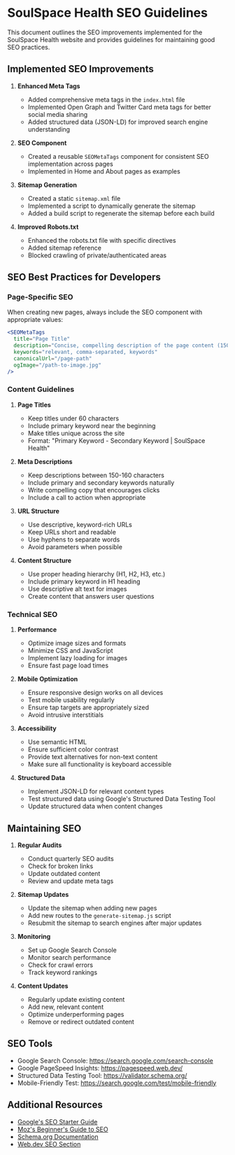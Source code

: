 # SoulSpace Health SEO Guidelines

This document outlines the SEO improvements implemented for the SoulSpace Health website and provides guidelines for maintaining good SEO practices.

## Implemented SEO Improvements

1. **Enhanced Meta Tags**
   - Added comprehensive meta tags in the `index.html` file
   - Implemented Open Graph and Twitter Card meta tags for better social media sharing
   - Added structured data (JSON-LD) for improved search engine understanding

2. **SEO Component**
   - Created a reusable `SEOMetaTags` component for consistent SEO implementation across pages
   - Implemented in Home and About pages as examples

3. **Sitemap Generation**
   - Created a static `sitemap.xml` file
   - Implemented a script to dynamically generate the sitemap
   - Added a build script to regenerate the sitemap before each build

4. **Improved Robots.txt**
   - Enhanced the robots.txt file with specific directives
   - Added sitemap reference
   - Blocked crawling of private/authenticated areas

## SEO Best Practices for Developers

### Page-Specific SEO

When creating new pages, always include the SEO component with appropriate values:

```jsx
<SEOMetaTags 
  title="Page Title"
  description="Concise, compelling description of the page content (150-160 characters)"
  keywords="relevant, comma-separated, keywords"
  canonicalUrl="/page-path"
  ogImage="/path-to-image.jpg"
/>
```

### Content Guidelines

1. **Page Titles**
   - Keep titles under 60 characters
   - Include primary keyword near the beginning
   - Make titles unique across the site
   - Format: "Primary Keyword - Secondary Keyword | SoulSpace Health"

2. **Meta Descriptions**
   - Keep descriptions between 150-160 characters
   - Include primary and secondary keywords naturally
   - Write compelling copy that encourages clicks
   - Include a call to action when appropriate

3. **URL Structure**
   - Use descriptive, keyword-rich URLs
   - Keep URLs short and readable
   - Use hyphens to separate words
   - Avoid parameters when possible

4. **Content Structure**
   - Use proper heading hierarchy (H1, H2, H3, etc.)
   - Include primary keyword in H1 heading
   - Use descriptive alt text for images
   - Create content that answers user questions

### Technical SEO

1. **Performance**
   - Optimize image sizes and formats
   - Minimize CSS and JavaScript
   - Implement lazy loading for images
   - Ensure fast page load times

2. **Mobile Optimization**
   - Ensure responsive design works on all devices
   - Test mobile usability regularly
   - Ensure tap targets are appropriately sized
   - Avoid intrusive interstitials

3. **Accessibility**
   - Use semantic HTML
   - Ensure sufficient color contrast
   - Provide text alternatives for non-text content
   - Make sure all functionality is keyboard accessible

4. **Structured Data**
   - Implement JSON-LD for relevant content types
   - Test structured data using Google's Structured Data Testing Tool
   - Update structured data when content changes

## Maintaining SEO

1. **Regular Audits**
   - Conduct quarterly SEO audits
   - Check for broken links
   - Update outdated content
   - Review and update meta tags

2. **Sitemap Updates**
   - Update the sitemap when adding new pages
   - Add new routes to the `generate-sitemap.js` script
   - Resubmit the sitemap to search engines after major updates

3. **Monitoring**
   - Set up Google Search Console
   - Monitor search performance
   - Check for crawl errors
   - Track keyword rankings

4. **Content Updates**
   - Regularly update existing content
   - Add new, relevant content
   - Optimize underperforming pages
   - Remove or redirect outdated content

## SEO Tools

- Google Search Console: https://search.google.com/search-console
- Google PageSpeed Insights: https://pagespeed.web.dev/
- Structured Data Testing Tool: https://validator.schema.org/
- Mobile-Friendly Test: https://search.google.com/test/mobile-friendly

## Additional Resources

- [Google's SEO Starter Guide](https://developers.google.com/search/docs/fundamentals/seo-starter-guide)
- [Moz's Beginner's Guide to SEO](https://moz.com/beginners-guide-to-seo)
- [Schema.org Documentation](https://schema.org/docs/gs.html)
- [Web.dev SEO Section](https://web.dev/learn/seo/)